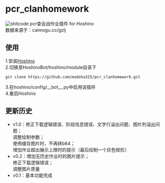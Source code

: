# pcr_clanhomework
![shitcode](https://img.shields.io/badge/-shitcode-yellow)
pcr查会战作业插件 for Hoshino  
数据来源于：caimogu.cc/gzlj  
## 使用
1.安装[Hoshino](https://github.com/Ice-Cirno/HoshinoBot)  
2.切换至HoshinoBot/hoshino/module目录下
```git
git clone https://github.com/madoka315/pcr_clanhomework.git
```
3.在hoshino/config/_\_bot__.py中启用该插件  
4.重启Hoshino
## 更新历史
 - v1.0：修正下载逻辑错误、阶段信息错误、文字行溢出问题、图片列溢出问题；  
 调整绘制参数；  
 使用缓存图片时，不再转b64；  
 增加作业超出展示上限时的提示（最后绘制一个灰色矩形）
 - v0.2：增加无历史作业时的图片提示；  
 修正下载逻辑错误；  
 调整图片质量
 - v0.1：基本功能完成
